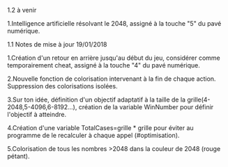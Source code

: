 1.2 à venir

1.Intelligence artificielle résolvant le 2048, assigné à la touche "5" du pavé numérique.


1.1 Notes de mise à jour 19/01/2018

1.Création d'un retour en arrière jusqu'au début du jeu, considérer comme temporairement cheat, assigné à la touche "4" du pavé numérique.

2.Nouvelle fonction de colorisation intervenant à la fin de chaque action. Suppression des colorisations isolées.

3.Sur ton idée, définition d'un objectif adaptatif à la taille de la grille(4-2048,5-4096,6-8192...), création de la variable WinNumber pour définir l'objectif à atteindre.

4.Création d'une variable TotalCases=grille * grille  pour éviter au programme de le recalculer à chaque appel (#optimisation).

5.Colorisation de tous les nombres >2048 dans la couleur de 2048 (rouge pétant).
